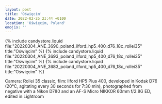 ```yaml
---
layout: post
title: 'Oświęcim'
date: 2022-02-25 23:44 +0100
location: 'Oświęcim, Poland'
emojis: ''
---
```


{% include candystore.liquid file:"20220304_ANE_3690_poland_ilford_hp5_400_d76_18c_rollei35" title:"Oświęcim" %}
{% include candystore.liquid file:"20220304_ANE_3693_poland_ilford_hp5_400_d76_18c_rollei35" title:"Oświęcim" %}
{% include candystore.liquid file:"20220304_ANE_3683_poland_ilford_hp5_400_d76_18c_rollei35" title:"Oświęcim" %}

Camera: Rollei 35 classic, film: Ilford HP5 Plus 400, developed in Kodak D76 (20°C, agitating every 30 seconds for 7:30 min), photographed from negative with a Nikon D780 and an AF-S Micro NIKKOR 60mm f/2.8G ED, edited in Lightroom
